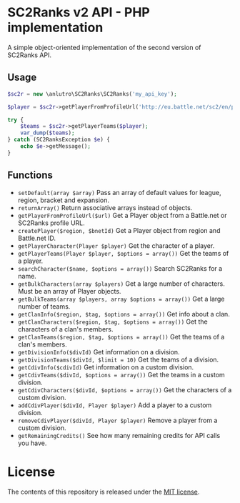 # SC2Ranks v2 API - PHP implementation
A simple object-oriented implementation of the second version of SC2Ranks API.

## Usage
```php
$sc2r = new \anlutro\SC2Ranks\SC2Ranks('my_api_key');

$player = $sc2r->getPlayerFromProfileUrl('http://eu.battle.net/sc2/en/profile/180786/1/Raziel/');

try {
	$teams = $sc2r->getPlayerTeams($player);
	var_dump($teams);
} catch (SC2RanksException $e) {
	echo $e->getMessage();
}
```

## Functions
- `setDefault(array $array)` Pass an array of default values for league, region, bracket and expansion.
- `returnArray()` Return associative arrays instead of objects.
- `getPlayerFromProfileUrl($url)` Get a Player object from a Battle.net or SC2Ranks profile URL.
- `createPlayer($region, $bnetId)` Get a Player object from region and Battle.net ID.
- `getPlayerCharacter(Player $player)` Get the character of a player.
- `getPlayerTeams(Player $player, $options = array())` Get the teams of a player.
- `searchCharacter($name, $options = array())` Search SC2Ranks for a name.
- `getBulkCharacters(array $players)` Get a large number of characters. Must be an array of Player objects.
- `getBulkTeams(array $players, array $options = array())` Get a large number of teams.
- `getClanInfo($region, $tag, $options = array())` Get info about a clan.
- `getClanCharacters($region, $tag, $options = array())` Get the characters of a clan's members.
- `getClanTeams($region, $tag, $options = array())` Get the teams of a clan's members.
- `getDivisionInfo($divId)` Get information on a division.
- `getDivisionTeams($divId, $limit = 10)` Get the teams of a division.
- `getCdivInfo($cdivId)` Get information on a custom division.
- `getCdivTeams($divId, $options = array())` Get the teams in a custom division.
- `getCdivCharacters($divId, $options = array())` Get the characters of a custom division.
- `addCdivPlayer($divId, Player $player)` Add a player to a custom division.
- `removeCdivPlayer($divId, Player $player)` Remove a player from a custom division.
- `getRemainingCredits()` See how many remaining credits for API calls you have.

# License
The contents of this repository is released under the [MIT license](http://opensource.org/licenses/MIT).